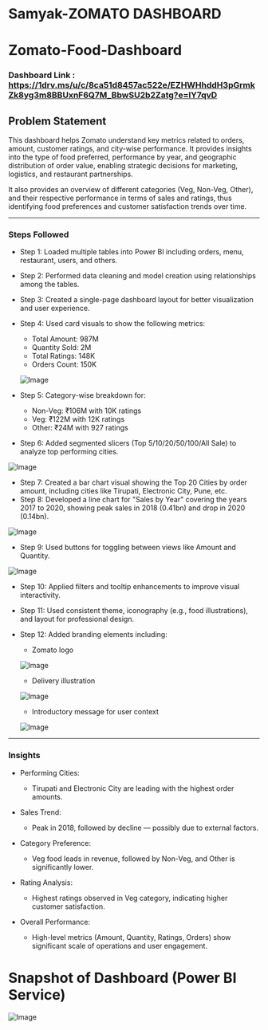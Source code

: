 # Samyak-ZOMATO DASHBOARD
# Zomato-Food-Dashboard

### Dashboard Link : https://1drv.ms/u/c/8ca51d8457ac522e/EZHWHhddH3pGrmkZk8yg3m8BBUxnF6Q7M_BbwSU2b2Zatg?e=lY7qvD

## Problem Statement

This dashboard helps Zomato understand key metrics related to orders, amount, customer ratings, and city-wise performance. It provides insights into the type of food preferred, performance by year, and geographic distribution of order value, enabling strategic decisions for marketing, logistics, and restaurant partnerships.

It also provides an overview of different categories (Veg, Non-Veg, Other), and their respective performance in terms of sales and ratings, thus identifying food preferences and customer satisfaction trends over time.

---

### Steps Followed

* Step 1: Loaded multiple tables into Power BI including orders, menu, restaurant, users, and others.
* Step 2: Performed data cleaning and model creation using relationships among the tables.
* Step 3: Created a single-page dashboard layout for better visualization and user experience.
* Step 4: Used card visuals to show the following metrics:

  * Total Amount: 987M
  * Quantity Sold: 2M
  * Total Ratings: 148K
  * Orders Count: 150K
 
    
  ![Image](https://github.com/user-attachments/assets/b95d83aa-6414-4d54-a386-428a860c61ec)
* Step 5: Category-wise breakdown for:

  * Non-Veg: ₹106M with 10K ratings
  * Veg: ₹122M with 12K ratings
  * Other: ₹24M with 927 ratings
* Step 6: Added segmented slicers (Top 5/10/20/50/100/All Sale) to analyze top performing cities.

![Image](https://github.com/user-attachments/assets/e7ea592b-0b90-44d0-b6e5-730c0482b113)
* Step 7: Created a bar chart visual showing the Top 20 Cities by order amount, including cities like Tirupati, Electronic City, Pune, etc.
* Step 8: Developed a line chart for "Sales by Year" covering the years 2017 to 2020, showing peak sales in 2018 (0.41bn) and drop in 2020 (0.14bn).

![Image](https://github.com/user-attachments/assets/4134fd2e-ccdb-4f65-9f51-f1d8ab549e54.jpg)
* Step 9: Used buttons for toggling between views like Amount and Quantity.



![Image](https://github.com/user-attachments/assets/488452eb-337a-456b-b1a5-91b57ba39b45)

* Step 10: Applied filters and tooltip enhancements to improve visual interactivity.
* Step 11: Used consistent theme, iconography (e.g., food illustrations), and layout for professional design.
* Step 12: Added branding elements including:

  * Zomato logo


   ![Image](https://github.com/user-attachments/assets/40d0382a-ae78-4af7-b28a-f1fc1794cd58)
  * Delivery illustration

   ![Image](https://github.com/user-attachments/assets/04a35d5d-2f08-4faf-86a7-8d072d261a73)
  * Introductory message for user context

   ![Image](https://github.com/user-attachments/assets/ecb8f639-2189-4a97-bfb7-820839d9715b)

---

### Insights

* Performing Cities:

  * Tirupati and Electronic City are leading with the highest order amounts.
* Sales Trend:

  * Peak in 2018, followed by decline — possibly due to external factors.
* Category Preference:

  * Veg food leads in revenue, followed by Non-Veg, and Other is significantly lower.
* Rating Analysis:

  * Highest ratings observed in Veg category, indicating higher customer satisfaction.
* Overall Performance:

  * High-level metrics (Amount, Quantity, Ratings, Orders) show significant scale of operations and user engagement.

# Snapshot of Dashboard (Power BI Service)

![Image](https://github.com/user-attachments/assets/983920f9-9c44-412d-8804-78cf26ee37e2)


